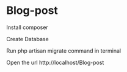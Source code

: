 # Blog-post
Install composer 

Create Database

Run php artisan migrate command in terminal

Open the url http://localhost/Blog-post
